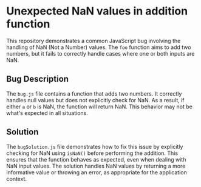 # Unexpected NaN values in addition function
This repository demonstrates a common JavaScript bug involving the handling of NaN (Not a Number) values. The `foo` function aims to add two numbers, but it fails to correctly handle cases where one or both inputs are NaN. 

## Bug Description
The `bug.js` file contains a function that adds two numbers. It correctly handles null values but does not explicitly check for NaN. As a result, if either `a` or `b` is NaN, the function will return NaN.  This behavior may not be what's expected in all situations.

## Solution
The `bugSolution.js` file demonstrates how to fix this issue by explicitly checking for NaN using `isNaN()` before performing the addition.  This ensures that the function behaves as expected, even when dealing with NaN input values.  The solution handles NaN values by returning a more informative value or throwing an error, as appropriate for the application context.
